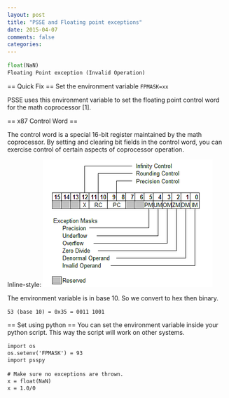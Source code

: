 ```yaml
---
layout: post
title: "PSSE and Floating point exceptions"
date: 2015-04-07
comments: false
categories:
---
```


```python
float(NaN)
Floating Point exception (Invalid Operation)
```

== Quick Fix ==
Set the environment variable ``FPMASK=xx``

PSSE uses this environment variable to set the floating point control word for
the math coprocessor [1]. 

== x87 Control Word ==

The control word is a special 16-bit register maintained by the math
coprocessor. By setting and clearing bit fields in the control word, you can
exercise control of certain aspects of coprocessor operation. 

Inline-style: 
![x87 control word](images\x87_control.PNG "x87 Control Word")

The environment variable is in base 10.  So we convert to hex then binary.

```
53 (base 10) = 0x35 = 0011 1001
```

== Set using python ==
You can set the environment variable inside your python script.  This way the
script will work on other systems.

```
import os
os.setenv('FPMASK') = 93
import psspy

# Make sure no exceptions are thrown.
x = float(NaN)
x = 1.0/0
```
